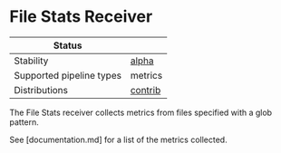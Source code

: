 # File Stats Receiver

<!-- status autogenerated section -->
| Status                   |           |
| ------------------------ |-----------|
| Stability                | [alpha]   |
| Supported pipeline types | metrics   |
| Distributions            | [contrib] |

[alpha]: https://github.com/open-telemetry/opentelemetry-collector#alpha
[contrib]: https://github.com/open-telemetry/opentelemetry-collector-releases/tree/main/distributions/otelcol-contrib
<!-- end autogenerated section -->

The File Stats receiver collects metrics from files specified with a glob pattern.

See [documentation.md] for a list of the metrics collected.